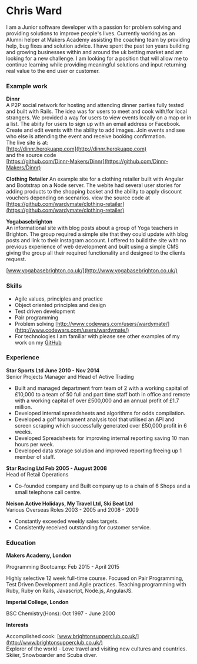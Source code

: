 # Chris Ward

I am a Junior software developer with a passion for problem solving and providing solutions to improve people's lives. Currently working as an Alumni helper at Makers Academy assisting the coaching team by providing help, bug fixes and solution advice. I have spent the past ten years building and growing businesses within and around the uk betting market and am looking for a new challenge. I am looking for a position that will allow me to continue learning while providing meaningful solutions and input returning real value to the end user or customer.

### Example work

**Dinnr**  
A P2P social network for hosting and attending dinner parties fully tested and built with Rails. The idea was for users to meet and cook with/for local strangers. We provided a way for users to view events locally on a map or in a list. The abiity for users to sign up with an email address or Facebook. Create and edit events with the ability to add images. Join events and see who else is attending the event and receive booking confirmation.  
The live site is at:  
[http://dinnr.herokuapp.com](http://dinnr.herokuapp.com)  
and the source code  
[https://github.com/Dinnr-Makers/Dinnr](https://github.com/Dinnr-Makers/Dinnr)

**Clothing Retailer**
An example site for a clothing retailer built with Angular and Bootstrap on a Node server. The webite had several user stories for adding products to the shopping basket and the ability to apply discount vouchers depending on scenarios.
view the source code at
[https://github.com/wardymate/clothing-retailer](https://github.com/wardymate/clothing-retailer)

**Yogabasebrighton**  
An informational site with blog posts about a group of Yoga teachers in Brighton. The group required a simple site that they could update with blog posts and link to their instagram account. I offered to build the site with no previous experience of web development and built using a simple CMS giving the group all their required functionality and designed to the clients request.

[www.yogabasebrighton.co.uk/](http://www.yogabasebrighton.co.uk/)

### Skills

* Agile values, principles and practice
* Object oriented principles and design
* Test driven development
* Pair programming
* Problem solving [http://www.codewars.com/users/wardymate/](http://www.codewars.com/users/wardymate/)
* For technologies I am familiar with please see other examples of my work on my [GitHub](https://github.com/wardymate)

### Experience

**Star Sports Ltd June 2010 - Nov 2014**   
Senior Projects Manager and Head of Active Trading  
* Built and managed department from team of 2 with a working capital of £10,000 to a team of 50 full and part time staff both in office and remote with a working capital of over £500,000 and an annual profit of £1.7 million.
* Developed internal spreadsheets and algorithms for odds compilation.  
* Developed a golf tournament analysis tool that utilised an API and screen scraping which successfully generated over £50,000 profit in 6 weeks.  
* Developed Spreadsheets for improving internal reporting saving 10 man hours per week. 
* Developed data storage solution and improved reporting freeing up 1 member of staff.

**Star Racing Ltd Feb 2005 - August 2008**  
Head of Retail Operations  
* Co-founded company and Built company up to a chain of 6 Shops and a small telephone call centre.

**Neison Active Holidays, My Travel Ltd, Ski Beat Ltd**   
Various Overseas Roles 2003 - 2005 and 2008 - 2009  
* Constantly exceeded weekly sales targets.
* Consistently received outstanding for customer service.

### Education

**Makers Academy, London**

Programming Bootcamp: Feb 2015 - April 2015

Highly selective 12 week full-time course.
Focused on Pair Programming, Test Driven Development and Agile practices.
Teaching programming with Ruby, Ruby on Rails, Javascript, Node.js, AngularJS.

**Imperial College, London**

BSC Chemistry(Hons): Oct 1997 - June 2000

**Interests**

Accomplished cook: [www.brightonsupperclub.co.uk/](http://www.brightonsupperclub.co.uk/)  
Explorer of the world - Love travel and visiting new cultures and countries.  
Skiier, Snowboarder and Scuba diver.
